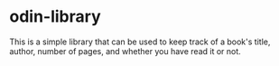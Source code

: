 # odin-library
This is a simple library that can be used to keep track of a book's title, author, number of pages, and whether you have read it or not. 
